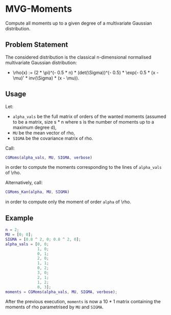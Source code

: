 # MVG-Moments
Compute all moments up to a given degree of a multivariate Gaussian distribution.

## Problem Statement
The considered distribution is the classical n-dimensional normalised multivariate Gaussian distribution:
- \rho(x) := (2 * \pi)^(- 0.5 * n) * (det(\Sigma))^(- 0.5) * \exp(- 0.5 * (x - \mu)' * inv(\Sigma) * (x - \mu)).

## Usage
Let:
- `alpha_vals` be the full matrix of orders of the wanted moments (assumed to be a matrix, size s * n where s is the number of moments up to a maximum degree d),
- `MU` be the mean vector of rho,
- `SIGMA` be the covariance matrix of rho.

Call:
```matlab
CGMoms(alpha_vals, MU, SIGMA, verbose)
```
in order to compute the moments corresponding to the lines of `alpha_vals` of \rho.  

Alternatively, call:
```matlab
CGMoms_Kan(alpha, MU, SIGMA)
```
in order to compute only the moment of order `alpha` of \rho.

## Example
```matlab
n = 2;
MU = [0; 0];
SIGMA = [0.8 ^ 2, 0; 0.8 ^ 2, 0];
alpha_vals = [0, 0;
              1, 0;
              0, 1;
              2, 0;
              1, 1;
              0, 2;
              3, 0;
              2, 1;
              1, 2;
              0, 3];
moments = CGMoms(alpha_vals, MU, SIGMA, verbose);
```
After the previous execution, `moments` is now a 10 * 1 matrix containing the moments of rho parametrised by `MU` and `SIGMA`.
